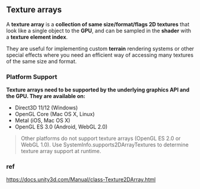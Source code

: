 ## Texture arrays

A **texture array** is a **collection of same size/format/flags 2D textures** that look like a single object to the **GPU**, 
and can be sampled in the **shader** with a **texture element index**. 

They are useful for implementing custom **terrain** rendering systems 
or other special effects where you need an efficient way of accessing many textures of the same size and format.



### Platform Support

**Texture arrays need to be supported by the underlying graphics API and the GPU. They are available on:**

- Direct3D 11/12 (Windows)
- OpenGL Core (Mac OS X, Linux)
- Metal (iOS, Mac OS X)
- OpenGL ES 3.0 (Android, WebGL 2.0)

> Other platforms do not support texture arrays (OpenGL ES 2.0 or WebGL 1.0). Use SystemInfo.supports2DArrayTextures to determine texture array support at runtime.


### ref
https://docs.unity3d.com/Manual/class-Texture2DArray.html

